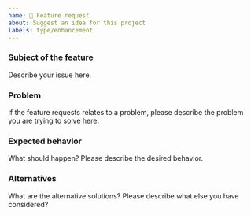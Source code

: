 ```yaml
---
name: 🚀 Feature request
about: Suggest an idea for this project
labels: type/enhancement
---
```


<!--
Thank you for suggesting an idea to make this project better!

Please fill in as much of the template below as you’re able.
-->

### Subject of the feature

Describe your issue here.

### Problem

If the feature requests relates to a problem, please describe the problem you are trying to solve here.

### Expected behavior

What should happen?  Please describe the desired behavior.

### Alternatives

What are the alternative solutions?  Please describe what else you have considered?
